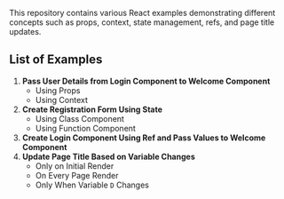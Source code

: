 This repository contains various React examples demonstrating different concepts such as props, context, state management, refs, and page title updates.

## List of Examples

1. **Pass User Details from Login Component to Welcome Component**
   - Using Props
   - Using Context
2. **Create Registration Form Using State**
   - Using Class Component
   - Using Function Component
3. **Create Login Component Using Ref and Pass Values to Welcome Component**
4. **Update Page Title Based on Variable Changes**
   - Only on Initial Render
   - On Every Page Render
   - Only When Variable `D` Changes
